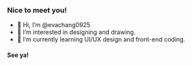 ### Nice to meet you!
- 👋 Hi, I’m @evachang0925
- 👀 I’m interested in designing and drawing.
- 🌱 I’m currently learning UI/UX design and front-end coding.
#### See ya! 
<!--- 💞️ I’m looking to collaborate on ... --->
<!--- 📫 How to reach me ... --->

<!---
evachang0925/evachang0925 is a ✨ special ✨ repository because its `README.md` (this file) appears on your GitHub profile.
You can click the Preview link to take a look at your changes.
--->
